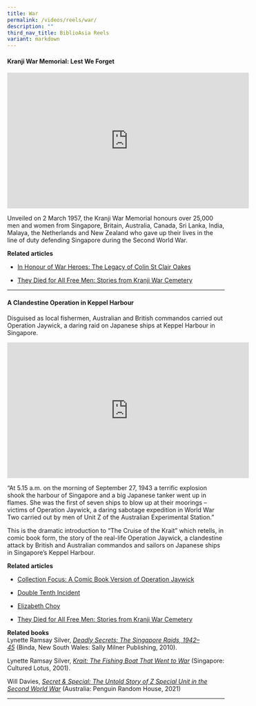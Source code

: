 ```yaml
---
title: War
permalink: /videos/reels/war/
description: ""
third_nav_title: BiblioAsia Reels
variant: markdown
---
```

#### **Kranji War Memorial: Lest We Forget**
<iframe height="315" width="560" allowfullscreen="true" frameborder="0" src="https://www.youtube.com/embed/-LwBu7HDNwU?si=7yXAcupYaezIg48V"></iframe>

Unveiled on 2 March 1957, the Kranji War Memorial honours over 25,000 men and women from Singapore, Britain, Australia, Canada, Sri Lanka, India, Malaya, the Netherlands and New Zealand who gave up their lives in the line of duty defending Singapore during the Second World War.

**Related articles**

*   [In Honour of War Heroes: The Legacy of Colin St Clair Oakes](https://biblioasia.nlb.gov.sg/vol-14/issue-3/oct-dec-2018/honour-of-war-heroes/)
    
*   [They Died for All Free Men: Stories from Kranji War Cemetery](https://biblioasia.nlb.gov.sg/vol-18/issue-2/jul-sep-2022/kranji-war-cemetery/)
    

* * *

#### **A Clandestine Operation in Keppel Harbour**

Disguised as local fishermen, Australian and British commandos carried out Operation Jaywick, a daring raid on Japanese ships at Keppel Harbour in Singapore.

<iframe height="315" width="560" allowfullscreen="true" frameborder="0" src="https://www.youtube.com/embed/n8ufqND2a2w"></iframe>

“At 5.15 a.m. on the morning of September 27, 1943 a terrific explosion shook the harbour of Singapore and a big Japanese tanker went up in flames. She was the first of seven ships to blow up at their moorings – victims of Operation Jaywick, a daring sabotage expedition in World War Two carried out by men of Unit Z of the Australian Experimental Station.”

This is the dramatic introduction to “The Cruise of the Krait” which retells, in comic book form, the story of the real-life Operation Jaywick, a clandestine attack by British and Australian commandos and sailors on Japanese ships in Singapore’s Keppel Harbour.

**Related articles**

*   [Collection Focus: A Comic Book Version of Operation Jaywick](/vol-19/issue-2/jul-sep-2023/operation-jaywick-comic-book-victor/)
    
*   [Double Tenth Incident](https://www.nlb.gov.sg/main/article-detail?cmsuuid=9f82451d-2e94-4f73-be28-295636c6eb3b)
    
*   [Elizabeth Choy](https://www.nlb.gov.sg/main/article-detail?cmsuuid=73f538cb-c39c-409d-b05e-f7c78480c606)
    
*   [They Died for All Free Men: Stories from Kranji War Cemetery](https://biblioasia.nlb.gov.sg/vol-18/issue-2/jul-sep-2022/kranji-war-cemetery/)
    

**Related books**  
Lynette Ramsay Silver,&nbsp;_[Deadly Secrets: The Singapore Raids, 1942–45](https://eservice.nlb.gov.sg/item_holding_s.aspx?bid=13726463)_&nbsp;(Binda, New South Wales: Sally Milner Publishing, 2010).

Lynette Ramsay Silver,&nbsp;_[Krait: The Fishing Boat That Went to War](https://eservice.nlb.gov.sg/item_holding_s.aspx?bid=10287275)_ (Singapore: Cultured Lotus, 2001).

Will Davies, _[Secret &amp; Special: The Untold Story of Z Special Unit in the Second World War](https://nlb.overdrive.com/media/2A573FAB-E468-4517-B72A-621A33A18B62)_ (Australia: Penguin Random House, 2021)

* * *